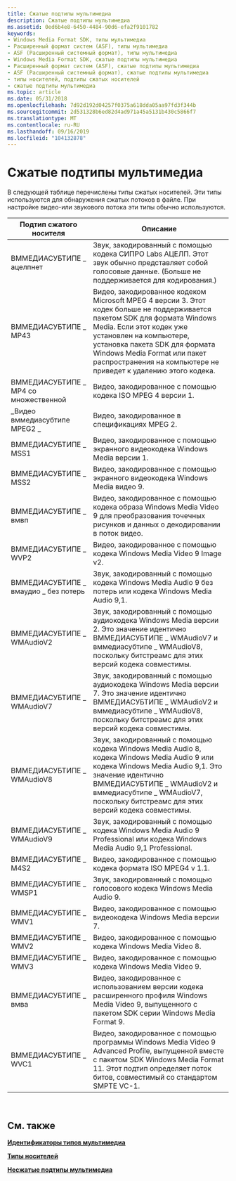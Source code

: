 ```yaml
---
title: Сжатые подтипы мультимедиа
description: Сжатые подтипы мультимедиа
ms.assetid: 0ed6b4e8-6450-4484-90d6-efa2f9101782
keywords:
- Windows Media Format SDK, типы мультимедиа
- Расширенный формат систем (ASF), типы мультимедиа
- ASF (Расширенный системный формат), типы мультимедиа
- Windows Media Format SDK, сжатые подтипы мультимедиа
- Расширенный формат систем (ASF), сжатые подтипы мультимедиа
- ASF (Расширенный системный формат), сжатые подтипы мультимедиа
- типы носителей, подтипы сжатых носителей
- сжатые подтипы мультимедиа
ms.topic: article
ms.date: 05/31/2018
ms.openlocfilehash: 7d92d192d04257f0375a618dda05aa97fd3f344b
ms.sourcegitcommit: 2d531328b6ed82d4ad971a45a5131b430c5866f7
ms.translationtype: MT
ms.contentlocale: ru-RU
ms.lasthandoff: 09/16/2019
ms.locfileid: "104132878"
---
```

# <a name="compressed-media-subtypes"></a>Сжатые подтипы мультимедиа

В следующей таблице перечислены типы сжатых носителей. Эти типы используются для обнаружения сжатых потоков в файле. При настройке видео-или звукового потока эти типы обычно используются.



| Подтип сжатого носителя          | Описание                                                                                                                                                                                                                                                                                 |
|-----------------------------------|---------------------------------------------------------------------------------------------------------------------------------------------------------------------------------------------------------------------------------------------------------------------------------------------|
| ВММЕДИАСУБТИПЕ \_ ацелпнет          | Звук, закодированный с помощью кодека СИПРО Labs АЦЕЛП. Этот звук обычно представляет собой голосовые данные. (Больше не поддерживается для кодирования.)                                                                                                                                                                       |
| ВММЕДИАСУБТИПЕ \_ MP43              | Видео, закодированное кодеком Microsoft MPEG 4 версии 3. Этот кодек больше не поддерживается пакетом SDK для формата Windows Media. Если этот кодек уже установлен на компьютере, установка пакета SDK для формата Windows Media Format или пакет распространения на компьютере не приведет к удалению этого кодека. |
| ВММЕДИАСУБТИПЕ \_ MP4 со множественной              | Видео, закодированное с помощью кодека ISO MPEG 4 версии 1.                                                                                                                                                                                                                                         |
| \_Видео вммедиасубтипе MPEG2 \_      | Видео, закодированное в спецификациях MPEG 2.                                                                                                                                                                                                                                                     |
| ВММЕДИАСУБТИПЕ \_ MSS1              | Видео, закодированное с помощью экранного видеокодека Windows Media версии 1.                                                                                                                                                                                                                                |
| ВММЕДИАСУБТИПЕ \_ MSS2              | Видео, закодированное с помощью экранного видеокодека Windows Media видео 9.                                                                                                                                                                                                                                  |
| ВММЕДИАСУБТИПЕ \_ вмвп              | Видео, закодированное с помощью кодека образа Windows Media Video 9 для преобразования точечных рисунков и данных о декодировании в поток видео.                                                                                                                                                                     |
| ВММЕДИАСУБТИПЕ \_ WVP2              | Видео, закодированное с помощью кодека Windows Media Video 9 Image v2.                                                                                                                                                                                                                                |
| ВММЕДИАСУБТИПЕ \_ вмаудио \_ без потерь | Звук, закодированный с помощью кодека Windows Media Audio 9 без потерь или кодека Windows Media Audio 9,1.                                                                                                                                                                                           |
| ВММЕДИАСУБТИПЕ \_ WMAudioV2         | Звук, закодированный с помощью аудиокодека Windows Media версии 2. Это значение идентично ВММЕДИАСУБТИПЕ \_ WMAudioV7 и вммедиасубтипе \_ WMAudioV8, поскольку битстреамс для этих версий кодека совместимы.                                                                             |
| ВММЕДИАСУБТИПЕ \_ WMAudioV7         | Звук, закодированный с помощью аудиокодека Windows Media версии 7. Это значение идентично ВММЕДИАСУБТИПЕ \_ WMAudioV2 и вммедиасубтипе \_ WMAudioV8, поскольку битстреамс для этих версий кодека совместимы.                                                                             |
| ВММЕДИАСУБТИПЕ \_ WMAudioV8         | Звук, закодированный с помощью кодека Windows Media Audio 8, кодека Windows Media Audio 9 или кодека Windows Media Audio 9,1. Это значение идентично ВММЕДИАСУБТИПЕ \_ WMAudioV2 и вммедиасубтипе \_ WMAudioV7, поскольку битстреамс для этих версий кодека совместимы.              |
| ВММЕДИАСУБТИПЕ \_ WMAudioV9         | Звук, закодированный с помощью кодека Windows Media Audio 9 Professional или кодека Windows Media Audio 9,1 Professional.                                                                                                                                                                          |
| ВММЕДИАСУБТИПЕ \_ M4S2              | Видео, закодированное с помощью кодека формата ISO MPEG4 v 1.1.                                                                                                                                                                                                                                                |
| ВММЕДИАСУБТИПЕ \_ WMSP1             | Звук, закодированный с помощью голосового кодека Windows Media Audio 9.                                                                                                                                                                                                                                   |
| ВММЕДИАСУБТИПЕ \_ WMV1              | Видео, закодированное с помощью видеокодека Windows Media версии 7.                                                                                                                                                                                                                                |
| ВММЕДИАСУБТИПЕ \_ WMV2              | Видео, закодированное с помощью кодека Windows Media Video 8.                                                                                                                                                                                                                                        |
| ВММЕДИАСУБТИПЕ \_ WMV3              | Видео, закодированное с помощью кодека Windows Media Video 9.                                                                                                                                                                                                                                        |
| ВММЕДИАСУБТИПЕ \_ вмва              | Видео, закодированное с использованием версии кодека расширенного профиля Windows Media Video 9, выпущенного с пакетом SDK серии Windows Media Format 9.                                                                                                                                           |
| ВММЕДИАСУБТИПЕ \_ WVC1              | Видео, закодированное с помощью программы Windows Media Video 9 Advanced Profile, выпущенной вместе с пакетом SDK Windows Media Format 11. Этот подтип определяет поток битов, совместимый со стандартом SMPTE VC-1.                                                            |



 

## <a name="related-topics"></a>См. также

<dl> <dt>

[**Идентификаторы типов мультимедиа**](media-type-identifiers.md)
</dt> <dt>

[**Типы носителей**](media-types.md)
</dt> <dt>

[**Несжатые подтипы мультимедиа**](uncompressed-media-subtypes.md)
</dt> </dl>

 

 




